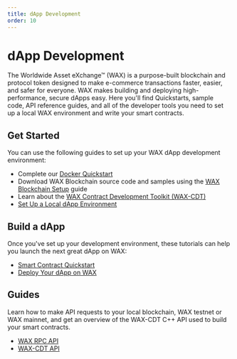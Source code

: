 ```yaml
---
title: dApp Development
order: 10
---
```


# dApp Development

The Worldwide Asset eXchange™ (WAX) is a purpose-built blockchain and protocol token designed to make e-commerce transactions faster, easier, and safer for everyone. WAX makes building and deploying high-performance, secure dApps easy. Here you'll find Quickstarts, sample code, API reference guides, and all of the developer tools you need to set up a local WAX environment and write your smart contracts.
## Get Started

You can use the following guides to set up your WAX dApp development environment:

  * Complete our [Docker Quickstart](/build/dapp-development/docker-setup/)
  * Download WAX Blockchain source code and samples using the [WAX Blockchain Setup](/build/dapp-development/wax-blockchain-setup/) guide
  * Learn about the [WAX Contract Development Toolkit (WAX-CDT)](/build/dapp-development/wax-cdt/)
  * [Set Up a Local dApp Environment](/build/dapp-development/setup-local-dapp-environment/)

<span class="anchor" id="buildDapp"></span>
<h2>Build a dApp</h2>

Once you've set up your development environment, these tutorials can help you launch the next great dApp on WAX:

  * [Smart Contract Quickstart](/build/dapp-development/smart-contract-quickstart/)
  * [Deploy Your dApp on WAX](/build/dapp-development/deploy-dapp-on-wax/)

<span class="anchor" id="guides"></span>
<h2>Guides</h2>

Learn how to make API requests to your local blockchain, WAX testnet or WAX mainnet, and get an overview of the WAX-CDT C++ API used to build your smart contracts.

  * [WAX RPC API](/build/api-reference/)
  * [WAX-CDT API](/build/api-reference/cdt_api)

<ChildTableOfContents :max="2" title="More inside this section" />